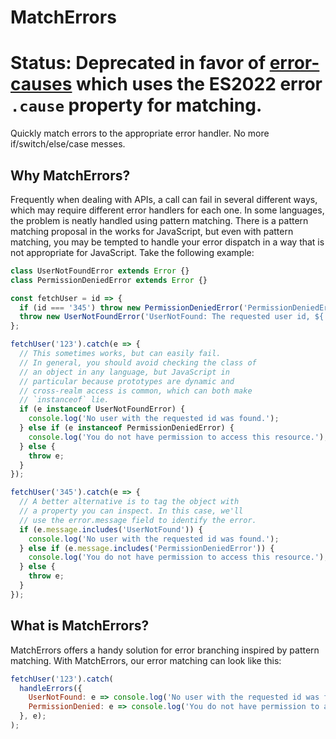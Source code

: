 # MatchErrors

# Status: Deprecated in favor of [error-causes](https://github.com/paralleldrive/error-causes) which uses the ES2022 error `.cause` property for matching.

Quickly match errors to the appropriate error handler. No more if/switch/else/case messes.

## Why MatchErrors?

Frequently when dealing with APIs, a call can fail in several different ways, which may require different error handlers for each one. In some languages, the problem is neatly handled using pattern matching. There is a pattern matching proposal in the works for JavaScript, but even with pattern matching, you may be tempted to handle your error dispatch in a way that is not appropriate for JavaScript. Take the following example:

```js
class UserNotFoundError extends Error {}
class PermissionDeniedError extends Error {}

const fetchUser = id => {
  if (id === '345') throw new PermissionDeniedError('PermissionDeniedError: You do not have permission to access this resource.');
  throw new UserNotFoundError('UserNotFound: The requested user id, ${ id } was not found.');
};

fetchUser('123').catch(e => {
  // This sometimes works, but can easily fail.
  // In general, you should avoid checking the class of
  // an object in any language, but JavaScript in
  // particular because prototypes are dynamic and
  // cross-realm access is common, which can both make
  // `instanceof` lie.
  if (e instanceof UserNotFoundError) {
    console.log('No user with the requested id was found.');
  } else if (e instanceof PermissionDeniedError) {
    console.log('You do not have permission to access this resource.');
  } else {
    throw e;
  }
});

fetchUser('345').catch(e => {
  // A better alternative is to tag the object with
  // a property you can inspect. In this case, we'll
  // use the error.message field to identify the error.
  if (e.message.includes('UserNotFound')) {
    console.log('No user with the requested id was found.');
  } else if (e.message.includes('PermissionDeniedError')) {
    console.log('You do not have permission to access this resource.');
  } else {
    throw e;
  }
});
```

## What is MatchErrors?

MatchErrors offers a handy solution for error branching inspired by pattern matching. With MatchErrors, our error matching can look like this:

```js
fetchUser('123').catch(
  handleErrors({
    UserNotFound: e => console.log('No user with the requested id was found.'),
    PermissionDenied: e => console.log('You do not have permission to access this resource.')
  }, e);
);
```

